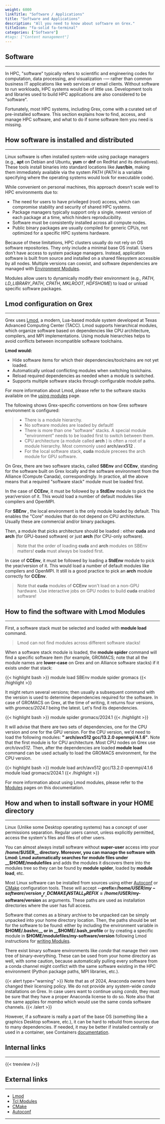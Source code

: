 ```yaml
---
weight: 6000
linkTitle: "Software / Applications"
title: "Software and Applications"
description: "All you need to know about software on Grex."
titleIcon: "fa-solid fa-terminal"
categories: ["Software"]
#tags: ["Content management"]
---
```


## Software
---

<!--
In the HPC world, software is more often meant as codes that do some scientific or engineering computation, data processing and visualization (as opposed to web services, relational databases, client-server business systems, email and office, ... etc.)
Tools and libraries used to develop HPC software are also software, and have several best practices associated with them. Some of  that will be covered below. Without means to provide software to do computations, HPC systems would be rather useless.
Fortunately, most HPC systems, and Grex is no exception, come with a pre-installed, curated software stack. This section covers how to find the installed software, how to access it, and what options you have if some of the software you need is missing.
-->

In HPC, "software" typically refers to scientific and engineering codes for computation, data processing, and visualization -— rather than common business IT applications like web services or email clients. Without software to run workloads, HPC systems would be of little use. Development tools and libraries used to build HPC applications are also considered to be "software". 

Fortunately, most HPC systems, including Grex, come with a curated set of pre-installed software. This section explains how to find, access, and manage HPC software, and what to do if some software item you need is missing.

## How software is installed and distributed
---

<!--
There are several mechanisms of software installation under Linux. One of them is using Linux software package manager (__apt__ on Ubuntu, __yum__ on Centos, ... etc.) and a binary package repository provided by some third party. These package managers would install a version of the code system wide, into standard OS directories like __/usr/bin__ where it would be immediately available in the system's PATH (PATH is a variable that specifies where the operating systems would look for executable code).
This method of installation is often practiced on a person's own workstations, because it requires no knowledge other than syntax of the OS package manager. There are however significant drawbacks to it for using on HPC clusters that consists of many compute nodes and are shared by many users:

> - Need of root access to install in the base OS is a systems stability and security threat and has a potential of users interfering with each other.
> - Package managers as a rule do not keep several versions of the same package; they are geared towards having only the newest one (as in "software update"), which poses a problem for reproducible research.
> - A package should be installed across all the nodes of the cluster; thus, the installations should be somehow managed.
> - Binary packages in public repos tend to be compiled for generic CPU architectures rather than optimized for a particular system.

Thus, in the HPC world, as a rule, only a minimal set of core Linux OS packages is installed by system administrators, and no access to package managers is given to the end users. There are ways to let users have their own Linux OS images through virtualization and containerization technologies (see the [containers](/software/containers/) section) when it is necessary.
On most of the HPC machines, the application software is recompiled from sources and installed into a shared filesystem so that each compute node has access to the same code or program. Multiple versions of a software package can be installed into each own PATH; dependencies between software (such as libraries from one package needed to be accessed by another package) are tracked via a special software called Environmental Modules.
The Modules package would manipulate the PATH (and other systems environment variables like **LD_LIBRARY_PATH**, **CPATH** and application-specific ones like **MKLROOT**, **HDF5_HOME**) on user request, "loading" and "unloading" specified software items.
The two most popular Modules are the original [Tcl Modules](http://modules.sourceforge.net/) and its [Lmod](https://lmod.readthedocs.io/en/latest/) rewrite in Lua at [TACC](https://www.tacc.utexas.edu/research-development/tacc-projects/lmod). On the new Grex, **Lmod** is used.
-->

Linux software is often installed system-wide using package managers (e.g., __apt__ on Debian and Ubuntu, __yum__ or __dnf__ on RedHat and its derivatives). These tools install binaries into standard locations like __/usr/bin__, making them immediately available via the system _PATH_ (_PATH_ is a variable specifying where the operating systems would look for executable code). 

While convenient on personal machines, this approach doesn’t scale well to HPC environments due to:

 * The need for users to have privileged (root) access, which can compromise stability and security of shared HPC systems.
 * Package managers typically support only a single, newest version of each package at a time, which hinders reproducibility.
 * Software must be consistently installed across all compute nodes.
 * Public binary packages are usually compiled for generic CPUs, not optimized for a specific HPC systems hardware.

Because of these limitations, HPC clusters usually do not rely on OS software repositories. They only include a minimal base OS install. Users don’t have access to system package managers. Instead, application software is built from source and installed on a shared filesystem accessible by all nodes. Multiple versions can coexist, and software dependencies are managed with [Environment Modules](/software/using-modules).

Modules allow users to dynamically modify their environment (e.g., _PATH_, _LD_LIBRARY_PATH_, _CPATH_, _MKLROOT_, _HDF5HOME_) to load or unload specific software packages.

## Lmod configuration on Grex
---

<!--
The main feature of Lmod is the hierarchical module system to provide a better control of software dependencies. Modules for software items that depend on a particular core module (toolchains: a compiler suite, a MPI library) are only accessible after the core modules are loaded. This prevents situations where conflicts appear when software items built with different toolchains are loaded simultaneously. Lmod will also automatically unload conflicting modules and reload their dependencies should toolchain change. Finally, by manipulating module root paths, it is possible to provide more than one software stack per HPC system. For more information, please refer to the software stacks available on Grex and using modules [page](software/using-modules).
-->

Grex uses [Lmod](https://lmod.readthedocs.io/en/latest), a modern, Lua-based module system developed at Texas Advanced Computing Center (TACC). Lmod supports hierarchical modules, which organize software based on dependencies like CPU architecture, compilers, and MPI implementations. Using module hierarchies helps to avoid conflicts between incompatible software toolchains.

__Lmod would:__

 * Hide software items for which their dependencies/toolchains are not yet loaded.
 * Automatically unload conflicting modules when switching toolchains.
 * Reload required dependencies as needed when a module is switched.
 * Supports multiple software stacks through configurable module paths.
 
For more information about Lmod, please refer to the software stacks available on the [using modules](software/using-modules) page.

The following shows Grex-specific conventions on how Grex software environment is configured:

> * There is a module hierarchy. 
> * No software modules are loaded by default! 
> * There is more than one  "software" stacks. A special module "environment" needs to be loaded first to switch between them. 
> * CPU architecture (a module called __arch__ ) is often a root of a module hierarchy. Most commonly used __arch/avx512__ .
> * For the local software stack, __cuda__ module precees the arch module for GPU software.

On Grex, there are two software stacks, called __SBEnv__ and __CCEnv__, standing for the software built on Grex locally and the software environment from the Alliance (Compute Canada), correspondingly. In practice, all the above means that a required "software stack" module must be loaded first.

In the case of __CCEnv__, it must be followed by a __StdEnv__ module to pick the year/version of it. This would load a number of default modules like compilers and OpenMPI.

For __SBEnv__ , the local environment is the only module loaded by default. This enables the "Core" modules that do not depend on CPU architecture. Usually these are commercial and/or binary packages.

Then, a module that picks architecture should be loaded : either __cuda__ and __arch__ (for GPU-based software) or just __arch__ (for CPU-only software). 

> Note that the order of loading __cuda__ and __arch__ modules on SBEnv matters! __cuda__ must always be loaded first.

In case of __CCEnv__, it must be followed by loading a __StdEnv__ module to pick the year/version of it. This would load a number of default modules like compilers and OpenMPI. It still is a good practice to pick an __arch__ module correctly for __CCEnv__. 

> Note that __cuda__ modules of __CCEnv__ won't load on a non-GPU hardware. Use interactive jobs on GPU nodes to build __cuda__ enabled software!

## How to find the software with Lmod Modules
---

First, a software stack must be selected and loaded with __module load__ command.

> Lmod can not find modules across different software stacks!

When a software stack  module is loaded, the **module spider** command will find a specific software item (for example, GROMACS; note that all the module names are __lower-case__ on Grex and on Alliance software stacks) if it exists under that stack:

{{< highlight bash >}}
module load SBEnv
module spider gromacs
{{< /highlight >}}

It might return several versions; then usually a subsequent command with the version is used to determine dependencies required for the software. 
In case of GROMACS on Grex, at the time of writing, it returns four versions, with _gromacs/2024.1_ being the latest. Let's find its dependencies.

{{< highlight bash >}}
module spider gromacs/2024.1
{{< /highlight >}}

It will advise that there are two sets of dependencies, one for the CPU version and one for the GPU version. 
For the CPU version, we'd need to load the following modules: __"  arch/avx512  gcc/13.2.0  openmpi/4.1.6"__. Note that the first module is for CPU architecture. Most CPU nodes on Grex use _arch/avx512_.
Then, after the  dependencies are loaded  **module load** command can be used actually to load the GROMACS environment, for the CPU version. 

{{< highlight bash >}}
module load arch/avx512  gcc/13.2.0  openmpi/4.1.6
module load gromacs/2024.1
{{< /highlight >}}

For more information about using Lmod modules, please refer to the [Modules](software/using-modules) pages on this documentation.

## How and when to install software in your HOME directory
---

Linux (Unlike some Desktop operating systems) has a concept of user permissions separation. Regular users cannot, unless explicitly permitted, access the system's files and files of other users.

You can almost always install software without **super-user** access into your __/home/$USER__ directory. Moreover, you can manage the software with Lmod: Lmod automatically searches for module files under __$HOME/modulefiles__ and adds the modules it discovers there into the modules tree so they can be found by __module spider__, loaded by __module load__, etc.

Most Linux software can be installed from sources using either [Autoconf](https://www.gnu.org/software/autoconf/) or [CMake](https://cmake.org/) configuration tools. These will accept __-\-prefix=/home/$USER/my-software/version__ or __-DCMAKE_INSTALL_PREFIX=/home/$USER/my-software/version__ as arguments. These paths are used as installation directories where the user has full access.

Software that comes as a binary archive to be unpacked can be simply unpacked into your home directory location. Then, the paths should be set for the software to be found: either by including the environment variable in __$HOME/.bashrc__ or in __$HOME/.bash_profile__ or by creating a specific module in __$HOME/modulefiles/my-software/version__ following Lmod instructions for [writing Modules](https://lmod.readthedocs.io/en/latest/015_writing_modules.html).

There exist binary software environments like _conda_ that manage their own tree of binary-everything. These can be used from your home directory as well, with some caution, because automatically pulling every software from a conda channel might conflict with the same software existing in the HPC environment (Python package paths, MPI libraries, etc.).

{{< alert type="warning" >}}
Note that as of 2024, Anaconda owners have changed their licensing policy. We do not provide any system-wide _conda_ installations on Grex. In case users want to continue using _conda_, they must be sure that they have a proper Anaconda license to do so. Note also that the same applies for _mamba_ which would use the same conda software channels.
{{< /alert >}}

However, if a software is really a part of the base OS (something like a graphics Desktop software, etc.), it can be hard to rebuild from sources due to many dependencies. If needed, it may be better if installed centrally or used in a container, see Containers [documentation](software/containers).

## Internal links
---

{{< treeview />}}

## External links
---

* [Lmod](https://lmod.readthedocs.io/en/latest/ "Lmod, a new Lua Module system")
* [Tcl Modules](http://modules.sourceforge.net/ "Original Tcl Modules")
* [CMake](https://cmake.org/ "CMake")
* [Autoconf](https://www.gnu.org/software/autoconf/ "Autoconf")

---

<!-- Changes and update:
* Last reviewed on: Apr 8, 2025.
-->
